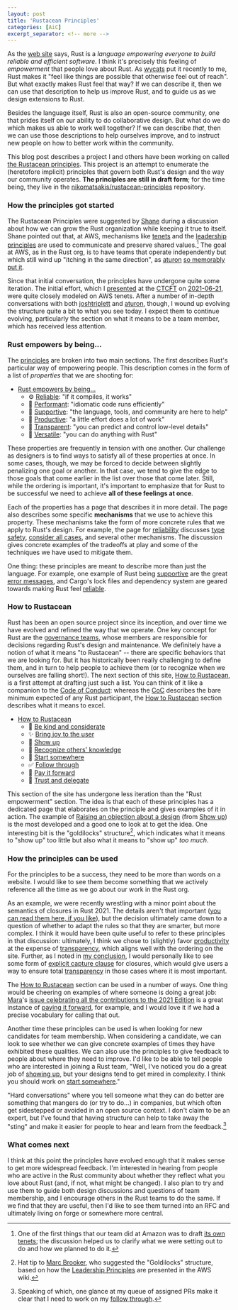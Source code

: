 ```yaml
---
layout: post
title: 'Rustacean Principles'
categories: [AiC]
excerpt_separator: <!-- more -->
---
```


As the [web site] says, Rust is a *language empowering everyone to build reliable and efficient software*. I think it's precisely this feeling of *empowerment* that people love about Rust. As [wycats] put it recently to me, Rust makes it "feel like things are possible that otherwise feel out of reach". But what exactly makes Rust feel that way? If we can describe it, then we can use that description to help us improve Rust, and to guide us as we design extensions to Rust.

[web site]: https://www.rust-lang.org/

Besides the language itself, Rust is also an open-source community, one that prides itself on our ability to do collaborative design. But what do we do which makes us able to work well together? If we can describe *that*, then we can use those descriptions to help ourselves improve, and to instruct new people on how to better work within the community.

This blog post describes a project I and others have been working on called [the Rustacean principles][RP]. This project is an attempt to enumerate the (heretofore implicit) principles that govern both Rust's design and the way our community operates. **The principles are still in draft form**; for the time being, they live in the [nikomatsakis/rustacean-principles][repo] repository.

[repo]: https://github.com/nikomatsakis/rustacean-principles

<!-- more -->

### How the principles got started

The Rustacean Principles were suggested by [Shane] during a discussion about how we can grow the Rust organization while keeping it true to itself. Shane pointed out that, at AWS, mechanisms like [tenets] and the [leadership principles] are used to communicate and preserve shared values.[^team] The goal at AWS, as in the Rust org, is to have teams that operate independently but which still wind up "itching in the same direction", as [aturon][] [so memorably put it][].

[^team]: One of the first things that our team did at Amazon was to draft [its own tenets]; the discussion helped us to clarify what we were setting out to do and how we planned to do it.

Since that initial conversation, the principles have undergone quite some iteration. The initial effort, which I [presented](https://youtu.be/ksSuXNmGZNA?t=2001) at the [CTCFT] on [2021-06-21], were quite closely modeled on AWS tenets. After a number of in-depth conversations with both [joshtriplett] and [aturon], though, I wound up evolving the structure quite a bit to what you see today. I expect them to continue evolving, particularly the section on what it means to be a team member, which has received less attention.

### Rust empowers by being...

The [principles][RP] are broken into two main sections. The first describes Rust's particular way of empowering people. This description comes in the form of a list of *properties* that we are shooting for:

* [Rust empowers by being...]
    * ⚙️ [Reliable]: "if it compiles, it works"
    * 🐎 [Performant]: "idiomatic code runs efficiently"
    * 🥰 [Supportive]: "the language, tools, and community are here to help"
    * 🧩 [Productive]: "a little effort does a lot of work"
    * 🔧 [Transparent]: "you can predict and control low-level details"
    * 🤸 [Versatile]: "you can do anything with Rust"

These properties are frequently in tension with one another. Our challenge as designers is to find ways to satisfy all of these properties at once. In some cases, though, we may be forced to decide between slightly penalizing one goal or another. In that case, we tend to give the edge to those goals that come earlier in the list over those that come later. Still, while the ordering is important, it's important to emphasize that for Rust to be successful we need to achieve **all of these feelings at once**.

Each of the properties has a page that describes it in more detail. The page also describes some specific **mechanisms** that we use to achieve this property. These mechanisms take the form of more concrete rules that we apply to Rust's design. For example, the page for [reliability][reliable] discusses [type safety], [consider all cases], and several other mechanisms. The discussion gives concrete examples of the tradeoffs at play and some of the techniques we have used to mitigate them.

One thing: these principles are meant to describe more than just the language. For example, one example of Rust being [supportive] are the great [error messages], and Cargo's lock files and dependency system are geared towards making Rust feel [reliable]. 

[error messages]: https://rustacean-principles.netlify.app/how_rust_empowers/supportive/polished.html

### How to Rustacean

Rust has been an open source project since its inception, and over time we have evolved and refined the way that we operate. One key concept for Rust are the [governance teams], whose members are responsible for decisions regarding Rust's design and maintenance. We definitely have a notion of what it means "to Rustacean" -- there are specific behaviors that we are looking for. But it has historically been really challenging to define them, and in turn to help people to achieve them (or to recognize when we ourselves are falling short!). The next section of this site, [How to Rustacean], is a first attempt at drafting just such a list. You can think of it like a companion to the [Code of Conduct][CoC]: whereas the [CoC] describes the bare minimum expected of any Rust participant, the [How to Rustacean] section describes what it means to excel.

[governance teams]: https://www.rust-lang.org/governance

* [How to Rustacean]
    * 💖 [Be kind and considerate]
    * ✨ [Bring joy to the user]
    * 👋 [Show up]
    * 🔭 [Recognize others' knowledge]
    * 🔁 [Start somewhere]
    * ✅ [Follow through]
    * 🤝 [Pay it forward]
    * 🎁 [Trust and delegate]

This section of the site has undergone less iteration than the "Rust empowerment" section. The idea is that each of these principles has a dedicated page that elaborates on the principle and gives examples of it in action. The example of [Raising an objection about a design] (from [Show up]) is the most developed and a good one to look at to get the idea. One interesting bit is the "goldilocks" structure[^goldilocks], which indicates what it means to "show up" too little but also what it means to "show up" *too much*.

[raising an objection about a design]: https://rustacean-principles.netlify.app/how_to_rustacean/show_up/raising_an_objection.html

[^goldilocks]: Hat tip to [Marc Brooker], who suggested the "Goldilocks" structure, based on how the [Leadership Principles] are presented in the AWS wiki.

[Marc Brooker]: https://twitter.com/marcjbrooker

### How the principles can be used

For the principles to be a success, they need to be more than words on a website. I would like to see them become something that we actively reference all the time as we go about our work in the Rust org.

As an example, we were recently wrestling with a minor point about the semantics of closures in Rust 2021. The details aren't that important ([you can read them here, if you like][writeup]), but the decision ultimately came down to a question of whether to adapt the rules so that they are smarter, but more complex. I think it would have been quite useful to refer to these principles in that discussion: ultimately, I think we chose to (slightly) favor [productivity] at the expense of [transparency], which aligns well with the ordering on the site. Further, as I noted in [my conclusion], I would personally like to see some form of [explicit capture clause](https://zulip-archive.rust-lang.org/stream/213817-t-lang/topic/capture.20clauses.html) for closures, which would give users a way to ensure total [transparency] in those cases where it is most important.

The [How to Rustacean] section can be used in a number of ways. One thing would be cheering on examples of where someone is doing a great job: [Mara]'s [issue celebrating all the contributions to the 2021 Edition][#88623] is a great instance of [paying it forward][pay it forward], for example, and I would love it if we had a precise vocabulary for calling that out. 

[Mara]: https://github.com/m-ou-se/
[#88623]: https://github.com/rust-lang/rust/issues/88623

Another time these principles can be used is when looking for new candidates for team membership. When considering a candidate, we can look to see whether we can give concrete examples of times they have exhibited these qualities. We can also use the principles to give feedback to people about where they need to improve. I'd like to be able to tell people who are interested in joining a Rust team, "Well, I've noticed you do a great job of [showing up][show up], but your designs tend to get mired in complexity. I think you should work on [start somewhere]." 

"Hard conversations" where you tell someone what they can do better are something that mangers do (or try to do...) in companies, but which often get sidestepped or avoided in an open source context. I don't claim to be an expert, but I've found that having structure can help to take away the "sting" and make it easier for people to hear and learn from the feedback.[^ft]

[^ft]: Speaking of which, one glance at my queue of assigned PRs make it clear that I need to work on my [follow through].

### What comes next

I think at this point the principles have evolved enough that it makes sense to get more widespread feedback. I'm interested in hearing from people who are active in the Rust community about whether they reflect what you love about Rust (and, if not, what might be changed). I also plan to try and use them to guide both design discussions and questions of team membership, and I encourage others in the Rust teams to do the same. If we find that they are useful, then I'd like to see them turned into an RFC and ultimately living on forge or somewhere more central.

[writeup]: https://github.com/rust-lang/project-rfc-2229/blob/master/design-doc-closure-capture-drop-copy-structs.md

[my conclusion]: https://github.com/rust-lang/project-rfc-2229/blob/master/design-doc-closure-capture-drop-copy-structs.md#nikos-conclusion

[aturon]: https://github.com/aturon/

[joshtriplett]: https://github.com/joshtriplett/

[wycats]: https://github.com/wycats/

[so memorably put it]: https://youtu.be/J9OFQm8Qf1I?t=1312 

[CTCFT]: https://rust-ctcft.github.io/ctcft/

[DP]: https://youtu.be/ksSuXNmGZNA?t=2001

[its own tenets]: https://aws.amazon.com/blogs/opensource/how-our-aws-rust-team-will-contribute-to-rusts-future-successes/

[Shane]: https://foundation.rust-lang.org/posts/2021-04-15-introducing-shane-miller/

[pnkfelix]: http://pnkfx.org/pnkfelix/

[tenets]: https://aws.amazon.com/blogs/enterprise-strategy/tenets-provide-essential-guidance-on-your-cloud-journey/

[leadership principles]: https://www.amazon.jobs/en/principles

[repo]: https://github.com/nikomatsakis/rustacean-principles

[RP]: https://rustacean-principles.netlify.app/
[Rust empowers by being...]: https://rustacean-principles.netlify.app/how_rust_empowers.html
[Reliable]: https://rustacean-principles.netlify.app/how_rust_empowers/reliable.html
[Performant]: https://rustacean-principles.netlify.app/how_rust_empowers/performant.html
[Productive]: https://rustacean-principles.netlify.app/how_rust_empowers/productive.html
[Productivity]: https://rustacean-principles.netlify.app/how_rust_empowers/productive.html
[Supportive]: https://rustacean-principles.netlify.app/how_rust_empowers/supportive.html
[Transparent]: https://rustacean-principles.netlify.app/how_rust_empowers/transparent.html
[Transparency]: https://rustacean-principles.netlify.app/how_rust_empowers/transparent.html
[Versatile]: https://rustacean-principles.netlify.app/how_rust_empowers/versatile.html
[Be kind and considerate]: https://rustacean-principles.netlify.app/how_to_rustacean/be_kind.html
[Bring joy to the user]: https://rustacean-principles.netlify.app/how_to_rustacean/bring_joy.html
[Show up]: https://rustacean-principles.netlify.app/how_to_rustacean/show_up.html
[Recognize others' knowledge]: https://rustacean-principles.netlify.app/how_to_rustacean/recognize_others.html
[Start somewhere]: https://rustacean-principles.netlify.app/how_to_rustacean/start_somewhere.html
[Follow through]: https://rustacean-principles.netlify.app/how_to_rustacean/follow_through.html
[Pay it forward]: https://rustacean-principles.netlify.app/how_to_rustacean/pay_it_forward.html
[Trust and delegate]: https://rustacean-principles.netlify.app/how_to_rustacean/trust_and_delegate.html
[type safety]: https://rustacean-principles.netlify.app/how_rust_empowers/reliable/type_safety.html
[consider all cases]: https://rustacean-principles.netlify.app/how_rust_empowers/reliable/consider_all_cases.html

[CoC]: https://www.rust-lang.org/policies/code-of-conduct

[how to rustacean]: https://rustacean-principles.netlify.app/how_to_rustacean.html

[2021-06-21]: https://rust-ctcft.github.io/ctcft/meetings/2021-06-21.html